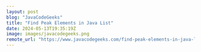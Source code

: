 ```yaml
---
layout: post
blog: "JavaCodeGeeks"
title: "Find Peak Elements in Java List"
date: 2024-05-13T19:35:19Z
image: images/javacodegeeks.png
remote_url: "https://www.javacodegeeks.com/find-peak-elements-in-java-list.html"
---
```

